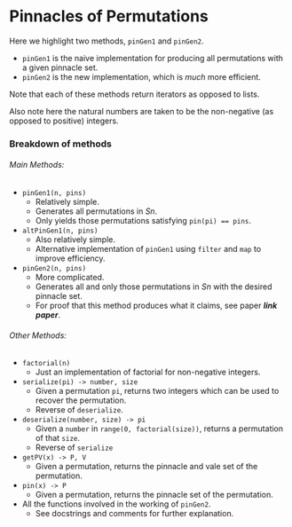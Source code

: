 # Pinnacles of Permutations

Here we highlight two methods, `pinGen1` and `pinGen2`.

- `pinGen1` is the naive implementation for producing all permutations with a given pinnacle set.
- `pinGen2` is the new implementation, which is _much_ more efficient.

Note that each of these methods return iterators as opposed to lists.

Also note here the natural numbers are taken to be the non-negative (as opposed to positive) integers.

### Breakdown of methods

###### Main Methods:

- `pinGen1(n, pins)`
  - Relatively simple.
  - Generates all permutations in _Sn_.
  - Only yields those permutations satisfying `pin(pi) == pins`.
- `altPinGen1(n, pins)`
  - Also relatively simple.
  - Alternative implementation of `pinGen1` using `filter` and `map` to improve efficiency.
- `pinGen2(n, pins)`
  - More complicated.
  - Generates all and only those permutations in _Sn_ with the desired pinnacle set.
  - For proof that this method produces what it claims, see paper ***link paper***.

###### Other Methods:

- `factorial(n)`
  - Just an implementation of factorial for non-negative integers.
- `serialize(pi) -> number, size`
  - Given a permutation `pi`, returns two integers which can be used to recover the permutation.
  - Reverse of `deserialize`.
- `deserialize(number, size) -> pi`
  - Given a `number` in `range(0, factorial(size))`, returns a permutation of that `size`.
  - Reverse of `serialize`
- `getPV(x) -> P, V`
  - Given a permutation, returns the pinnacle and vale set of the permutation.
- `pin(x) -> P`
  - Given a permutation, returns the pinnacle set of the permutation.
- All the functions involved in the working of `pinGen2`.
  - See docstrings and comments for further explanation.
